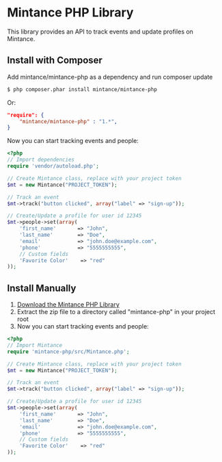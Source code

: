 # Mintance PHP Library
This library provides an API to track events and update profiles on Mintance.

Install with Composer
------------
Add mintance/mintance-php as a dependency and run composer update

```bash
$ php composer.phar install mintance/mintance-php
```
Or:
```json
"require": {
    "mintance/mintance-php" : "1.*",
}
```

Now you can start tracking events and people:

```php
<?php
// Import dependencies
require 'vendor/autoload.php';

// Create Mintance class, replace with your project token
$mt = new Mintance("PROJECT_TOKEN");

// Track an event
$mt->track("button clicked", array("label" => "sign-up")); 

// Create/Update a profile for user id 12345
$mt->people->set(array(
    'first_name'       => "John",
    'last_name'        => "Doe",
    'email'            => "john.doe@example.com",
    'phone'            => "5555555555",
    // Custom fields
    'Favorite Color'    => "red"
));
```


Install Manually
------------
 1. <a href="https://github.com/mintance/mintance-php/archive/master.zip">Download the Mintance PHP Library</a>
 2.  Extract the zip file to a directory called "mintance-php" in your project root
 3.  Now you can start tracking events and people:

```php
<?php
// Import Mintance
require 'mintance-php/src/Mintance.php';

// Create Mintance class, replace with your project token
$mt = new Mintance("PROJECT_TOKEN");

// Track an event
$mt->track("button clicked", array("label" => "sign-up")); 

// Create/Update a profile for user id 12345
$mt->people->set(array(
    'first_name'       => "John",
    'last_name'        => "Doe",
    'email'            => "john.doe@example.com",
    'phone'            => "5555555555",
    // Custom fields
    'Favorite Color'    => "red"
));
```